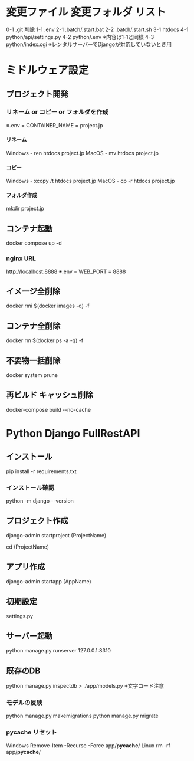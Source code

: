 # 変更ファイル 変更フォルダ リスト

0-1 .git 削除
1-1 .env
2-1 .batch/.start.bat
2-2 .batch/.start.sh
3-1 htdocs
4-1 python/api/settings.py
4-2 python/.env ※内容は1-1と同様
4-3 python/index.cgi ※レンタルサーバーでDjangoが対応していないとき用

# ミドルウェア設定

## プロジェクト開発

### リネーム or コピー or フォルダを作成
※.env = CONTAINER_NAME = project.jp

#### リネーム
Windows - ren htdocs project.jp
MacOS - mv htdocs project.jp

#### コピー
Windows - xcopy /t htdocs project.jp
MacOS - cp -r htdocs project.jp

#### フォルダ作成
mkdir project.jp

## コンテナ起動
docker compose up -d

### nginx URL
[http://localhost:8888](http://localhost:8888)
※.env = WEB_PORT = 8888

## イメージ全削除  
docker rmi $(docker images -q) -f

## コンテナ全削除
docker rm $(docker ps -a -q) -f

## 不要物一括削除
docker system prune

## 再ビルド キャッシュ削除
docker-compose build --no-cache

# Python Django FullRestAPI
## インストール
pip install -r requirements.txt

### インストール確認
python -m django --version

## プロジェクト作成
django-admin startproject (ProjectName)

cd (ProjectName)

## アプリ作成
django-admin startapp (AppName)

## 初期設定
settings.py

## サーバー起動
python manage.py runserver 127.0.0.1:8310

## 既存のDB
python manage.py inspectdb > ./app/models.py
※文字コード注意

### モデルの反映
python manage.py makemigrations
python manage.py migrate

### __pycache__ リセット
Windows Remove-Item -Recurse -Force app/__pycache__/
Linux rm -rf app/__pycache__/
